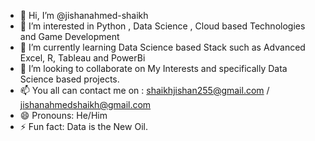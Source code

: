 - 👋 Hi, I’m @jishanahmed-shaikh
- 👀 I’m interested in Python , Data Science , Cloud based Technologies and Game Development 
- 🌱 I’m currently learning Data Science based Stack such as Advanced Excel, R, Tableau and PowerBi
- 💞️ I’m looking to collaborate on My Interests and specifically Data Science based projects.
- 📫 You all can contact me on : shaikhjishan255@gmail.com / jishanahmedshaikh@gmail.com
- 😄 Pronouns: He/Him
- ⚡ Fun fact: Data is the New Oil.

<!---
jishanahmed-shaikh/jishanahmed-shaikh is a ✨ special ✨ repository because its `README.md` (this file) appears on your GitHub profile.
You can click the Preview link to take a look at your changes.
--->
